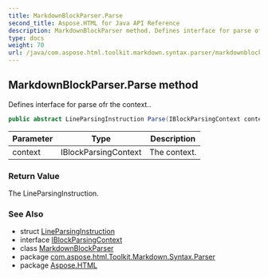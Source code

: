 ```yaml
---
title: MarkdownBlockParser.Parse
second_title: Aspose.HTML for Java API Reference
description: MarkdownBlockParser method. Defines interface for parse ofr the context
type: docs
weight: 70
url: /java/com.aspose.html.toolkit.markdown.syntax.parser/markdownblockparser/parse/
---
```

## MarkdownBlockParser.Parse method

Defines interface for parse ofr the context..

```java
public abstract LineParsingInstruction Parse(IBlockParsingContext context)
```

| Parameter | Type | Description |
| --- | --- | --- |
| context | IBlockParsingContext | The context. |

### Return Value

The LineParsingInstruction.

### See Also

* struct [LineParsingInstruction](../../lineparsinginstruction/)
* interface [IBlockParsingContext](../../iblockparsingcontext/)
* class [MarkdownBlockParser](../)
* package [com.aspose.html.Toolkit.Markdown.Syntax.Parser](../../markdownblockparser/)
* package [Aspose.HTML](../../../)
